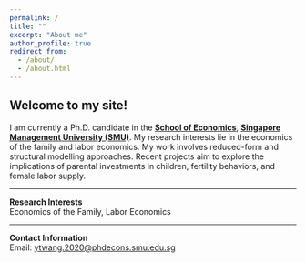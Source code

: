 ```yaml
---
permalink: /
title: ""
excerpt: "About me"
author_profile: true
redirect_from: 
  - /about/
  - /about.html
---
```


**Welcome to my site!** 
------

I am currently a Ph.D. candidate in the [**School of Economics**](https://economics.smu.edu.sg/), [**Singapore Management University (SMU)**](https://www.smu.edu.sg/). My research interests lie in the economics of the family and labor economics. My work involves reduced-form and structural modelling approaches. Recent projects aim to explore the implications of parental investments in children, fertility behaviors, and female labor supply.

------
**Research Interests**<br>
  Economics of the Family, Labor Economics

------
**Contact Information**<br>
  Email: ytwang.2020@phdecons.smu.edu.sg
